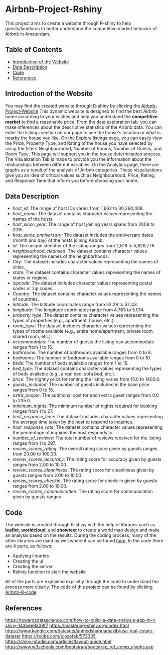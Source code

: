 # Airbnb-Project-Rshiny

This project aims to create a website through R-shiny to help guests/landlords to better understand the competitive market behavior of Airbnb in Amsterdam.

## Table of Contents

- [Introduction of the Website](#introduction-of-the-website)
- [Data Description](#data-description)
- [Code](#code)
- [References](#references)

## Introduction of the Website

You may find the created website through R-shiny by clicking the [Airbnb-Project-Website](http://127.0.0.1:4576/)
This dynamic website is designed to find the best Airbnb home according to your wishes and help you understand the **competitive market** to find a reasonable price. From the data exploration tab, you can make inferences about the descriptive statistics of the Airbnb data. You can enter the listings section on our page to see the house's location or what is nearby the house you like. On the Explore listings page, you can easily view the Price, Property Type, and Rating of the house you have selected by using the filters Neighbourhood, Number of Rooms, Number of Guests, and Room Type. This page will support you in the house determination process. The Visualization Tab is made to provide you the information about the relationships between different variables. On the Analytics page, there are graphs as a result of the analysis of Airbnb categories. These visualizations give you an idea of critical values such as Neighbourhood, Price, Rating, and Response Time that inform you before choosing your home.

## Data Description

+ *host_id*: The range of host IDs varies from 1,662 to 30,260,408.
+ *host_name*: The dataset contains character values representing the names of the hosts.
+ *host_since_year*: The range of host joining years spans from 2008 to 2015.
+ *host_since_anniversary*: The dataset includes the anniversary dates (month and day) of the hosts joining Airbnb.
+ *id*: The unique identifier of the listing ranges from 2,818 to 5,829,776.
+ *neighbourhood_cleansed*: The dataset contains character values representing the names of the neighborhoods.
+ *City*: The dataset includes character values representing the names of cities.
+ *state*: The dataset contains character values representing the names of states or regions.
+ *zipcode*: The dataset includes character values representing postal codes or zip codes.
+ *Country*: The dataset contains character values representing the names of countries.
+ *latitude*: The latitude coordinates range from 52.29 to 52.43.
+ *longitude*: The longitude coordinates range from 4.763 to 5.014.
+ *property_type*: The dataset contains character values representing the types of properties (e.g., apartment, house, etc.).
+ *room_type*: The dataset includes character values representing the types of rooms available (e.g., entire home/apartment, private room, shared room, etc.).
+ *accommodates*: The number of guests the listing can accommodate ranges from 1 to 16.
+ *bathrooms*: The number of bathrooms available ranges from 0 to 8.
+ *bedrooms*: The number of bedrooms available ranges from 0 to 10.
+ *beds*: The number of beds available ranges from 1 to 16.
+ *bed_type*: The dataset contains character values representing the types of beds available (e.g., a real bed, sofa bed, etc.).
+ *price*: The nightly price for renting the listing varies from 15.0 to 1400.0.
+ *guests_included*: The number of guests included in the base price ranges from 0 to 16.
+ *extra_people*: The additional cost for each extra guest ranges from 0.0 to 235.0.
+ *minimum_nights*: The minimum number of nights required for booking ranges from 1 to 27.
+ *host_response_time*: The dataset includes character values representing the average time taken by the host to respond to inquiries.
+ *host_response_rate*: The dataset contains character values representing the percentage of inquiries the host responds to.
+ *number_of_reviews*: The total number of reviews received for the listing ranges from 1 to 297.
+ *review_scores_rating*: The overall rating score given by guests ranges from 20.00 to 100.00.
+ *review_scores_accuracy*: The rating score for accuracy given by guests ranges from 2.00 to 10.00.
+ *review_scores_cleanliness*: The rating score for cleanliness given by guests ranges from 2.00 to 10.00.
+ *review_scores_checkin*: The rating score for check-in given by guests ranges from 2.00 to 10.00.
+ *review_scores_communication*: The rating score for communication given by guests ranges

## Code

The website is created through R-shiny with the help of libraries such as **leaflet**, **worldcloud**, and **showtext** to create a world map design and make an analysis based on the results. During the coding process, many of the other libraries are used as well where it can be found [here](). In the code there are 4 parts, as follows:

- Applying libraries 
- Creating the ui
- Creating the server
- Rshiny function to start the website

All of the parts are explained explicitly through the code to understand the process more clearly. The code of this project can be found by clicking [Airbnb-R-code]()

## References

https://towardsdatascience.com/how-to-build-a-data-analysis-app-in-r-shiny-143bee9338f7
https://mastering-shiny.org/index.html
https://www.kaggle.com/datasets/ahmedshahriarsakib/usa-real-estate-dataset
https://rpubs.com/pjozefek/573335
https://shiny.rstudio.com/articles/layout-guide.html
https://www.w3schools.com/bootstrap/bootstrap_ref_comp_glyphs.asp
